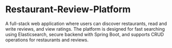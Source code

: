 # Restaurant-Review-Platform
A full-stack web application where users can discover restaurants, read and write reviews, and view ratings. The platform is designed for fast searching using Elasticsearch, secure backend with Spring Boot, and supports CRUD operations for restaurants and reviews.
